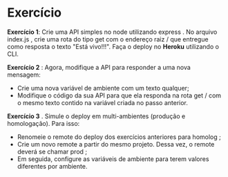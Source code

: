 # Exercício

**Exercício 1**: Crie uma API simples no node utilizando express . No arquivo index.js , crie uma rota do tipo get com o endereço raiz / que entregue como resposta o texto "Está vivo!!!". Faça o deploy no **Heroku** utilizando o CLI.

**Exercício 2** : Agora, modifique a API para responder a uma nova mensagem:
  * Crie uma nova variável de ambiente com um texto qualquer;
  * Modifique o código da sua API para que ela responda na rota get / com o mesmo texto contido na variável criada no passo anterior.

**Exercício 3** . Simule o deploy em multi-ambientes (produção e homologação). Para isso:
  * Renomeie o remote do deploy dos exercícios anteriores para homolog ;
  * Crie um novo remote a partir do mesmo projeto. Dessa vez, o remote deverá se chamar prod ;
  * Em seguida, configure as variáveis de ambiente para terem valores diferentes por ambiente.